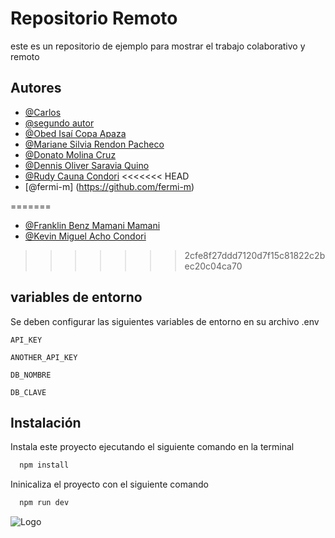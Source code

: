 
# Repositorio Remoto

este es un repositorio de ejemplo para mostrar el trabajo colaborativo y remoto


## Autores

- [@Carlos](https://www.github.com/octokatherine)
- [@segundo autor](https://www.github.com/octokatherine)
- [@Obed Isaí Copa Apaza](https://github.com/isaicopa/)
- [@Mariane Silvia Rendon Pacheco](https://github.com/marianenew) 
- [@Donato Molina Cruz](https://github.com/DonatoMC) 
- [@Dennis Oliver Saravia Quino](https://github.com/Sys-SQ)
- [@Rudy Cauna Condori](https://github.com/RudyCauna)
<<<<<<< HEAD
- [@fermi-m] (https://github.com/fermi-m)

=======
- [@Franklin Benz Mamani Mamani](https://github.com/franklinbmm) 
- [@Kevin Miguel Acho Condori](https://github.com/ElKevinM69)
>>>>>>> 2cfe8f27ddd7120d7f15c81822c2bec20c04ca70
## variables de entorno

Se deben configurar las siguientes variables de entorno en su archivo .env

`API_KEY`

`ANOTHER_API_KEY`

`DB_NOMBRE`

`DB_CLAVE`


## Instalación

Instala este proyecto ejecutando el siguiente comando en la terminal

```bash
  npm install
```

Ininicaliza el proyecto con el siguiente comando


```bash
  npm run dev
```
![Logo](https://dev-to-uploads.s3.amazonaws.com/uploads/articles/th5xamgrr6se0x5ro4g6.png)

